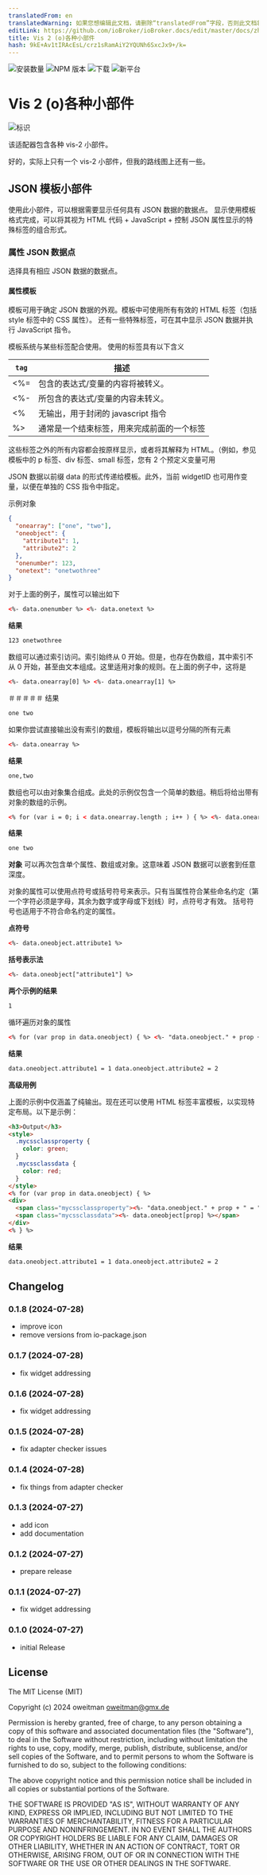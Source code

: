 ```yaml
---
translatedFrom: en
translatedWarning: 如果您想编辑此文档，请删除“translatedFrom”字段，否则此文档将再次自动翻译
editLink: https://github.com/ioBroker/ioBroker.docs/edit/master/docs/zh-cn/adapterref/iobroker.vis-2-widgets-ovarious/README.md
title: Vis 2 (o)各种小部件
hash: 9kE+Av1tIRAcEsL/crz1sRamAiY2YQUNh6SxcJx9+/k=
---
```

![安装数量](http://iobroker.live/badges/vis-2-widgets-ovarious-stable.svg)
![NPM 版本](http://img.shields.io/npm/v/iobroker.vis-2-widgets-ovarious.svg)
![下载](https://img.shields.io/npm/dm/iobroker.vis-2-widgets-ovarious.svg)
![新平台](https://nodei.co/npm/iobroker.vis-2-widgets-ovarious.png?downloads=true)

<!-- markdownlint-禁用 MD036 -->

# Vis 2 (o)各种小部件
![标识](../../../en/adapterref/iobroker.vis-2-widgets-ovarious/admin/vis-2-widgets-ovarious.png)

该适配器包含各种 vis-2 小部件。

好的，实际上只有一个 vis-2 小部件，但我的路线图上还有一些。

## JSON 模板小部件
使用此小部件，可以根据需要显示任何具有 JSON 数据的数据点。
显示使用模板格式完成，可以将其视为 HTML 代码 + JavaScript + 控制 JSON 属性显示的特殊标签的组合形式。

### 属性 JSON 数据点
选择具有相应 JSON 数据的数据点。

#### 属性模板
模板可用于确定 JSON 数据的外观。模板中可使用所有有效的 HTML 标签（包括 style 标签中的 CSS 属性）。
还有一些特殊标签，可在其中显示 JSON 数据并执行 JavaScript 指令。

模板系统与某些标签配合使用。
使用的标签具有以下含义

| `tag` | 描述 |
| ----- | ------------------------------------------------------------------- |
| <%= | 包含的表达式/变量的内容将被转义。|
| <%- | 所包含的表达式/变量的内容未转义。|
| <% | 无输出，用于封闭的 javascript 指令 |
| %> | 通常是一个结束标签，用来完成前面的一个标签 |

这些标签之外的所有内容都会按原样显示，或者将其解释为 HTML。（例如，参见模板中的 p 标签、div 标签、small 标签，您有 2 个预定义变量可用

JSON 数据以前缀 data 的形式传递给模板。此外，当前 widgetID 也可用作变量，以便在单独的 CSS 指令中指定。

示例对象
```json
{
  "onearray": ["one", "two"],
  "oneobject": {
    "attribute1": 1,
    "attribute2": 2
  },
  "onenumber": 123,
  "onetext": "onetwothree"
}
```

对于上面的例子，属性可以输出如下

```html
<%- data.onenumber %> <%- data.onetext %>
```

**结果**

```html
123 onetwothree
```

数组可以通过索引访问。索引始终从 0 开始。但是，也存在伪数组，其中索引不从 0 开始，甚至由文本组成。这里适用对象的规则。在上面的例子中，这将是

```html
<%- data.onearray[0] %> <%- data.onearray[1] %>
```

＃＃＃＃＃ 结果
```html
one two
```

如果你尝试直接输出没有索引的数组，模板将输出以逗号分隔的所有元素

```html
<%- data.onearray %>
```

**结果**

```html
one,two
```

数组也可以由对象集合组成。此处的示例仅包含一个简单的数组。稍后将给出带有对象的数组的示例。

```html
<% for (var i = 0; i < data.onearray.length ; i++ ) { %> <%- data.onearray[i] %> <% } %>
```

**结果**

```html
one two
```

**对象** 可以再次包含单个属性、数组或对象。这意味着 JSON 数据可以嵌套到任意深度。

对象的属性可以使用点符号或括号符号来表示。只有当属性符合某些命名约定（第一个字符必须是字母，其余为数字或字母或下划线）时，点符号才有效。
括号符号也适用于不符合命名约定的属性。

**点符号**

```html
<%- data.oneobject.attribute1 %>
```

**括号表示法**

```html
<%- data.oneobject["attribute1"] %>
```

**两个示例的结果**

```html
1
```

循环遍历对象的属性

```html
<% for (var prop in data.oneobject) { %> <%- "data.oneobject." + prop + " = " + data.oneobject[prop] %> <% } %>
```

**结果**

```html
data.oneobject.attribute1 = 1 data.oneobject.attribute2 = 2
```

**高级用例**

上面的示例中仅涵盖了纯输出。现在还可以使用 HTML 标签丰富模板，以实现特定布局。以下是示例：

```html
<h3>Output</h3>
<style>
  .mycssclassproperty {
    color: green;
  }
  .mycssclassdata {
    color: red;
  }
</style>
<% for (var prop in data.oneobject) { %>
<div>
  <span class="mycssclassproperty"><%- "data.oneobject." + prop + " = " %></span>
  <span class="mycssclassdata"><%- data.oneobject[prop] %></span>
</div>
<% } %>
```

**结果**

```html
data.oneobject.attribute1 = 1 data.oneobject.attribute2 = 2
```

## Changelog

<!--
	Placeholder for next versions:
	### __WORK IN PROGRESS__
-->
### 0.1.8 (2024-07-28)

- improve icon
- remove versions from io-package.json

### 0.1.7 (2024-07-28)

- fix widget addressing

### 0.1.6 (2024-07-28)

- fix widget addressing

### 0.1.5 (2024-07-28)

- fix adapter checker issues

### 0.1.4 (2024-07-28)

- fix things from adapter checker

### 0.1.3 (2024-07-27)

- add icon
- add documentation

### 0.1.2 (2024-07-27)

- prepare release

### 0.1.1 (2024-07-27)

- fix widget addressing

### 0.1.0 (2024-07-27)

- initial Release

## License

The MIT License (MIT)

Copyright (c) 2024 oweitman <oweitman@gmx.de>

Permission is hereby granted, free of charge, to any person obtaining a copy
of this software and associated documentation files (the "Software"), to deal
in the Software without restriction, including without limitation the rights
to use, copy, modify, merge, publish, distribute, sublicense, and/or sell
copies of the Software, and to permit persons to whom the Software is
furnished to do so, subject to the following conditions:

The above copyright notice and this permission notice shall be included in
all copies or substantial portions of the Software.

THE SOFTWARE IS PROVIDED "AS IS", WITHOUT WARRANTY OF ANY KIND, EXPRESS OR
IMPLIED, INCLUDING BUT NOT LIMITED TO THE WARRANTIES OF MERCHANTABILITY,
FITNESS FOR A PARTICULAR PURPOSE AND NONINFRINGEMENT. IN NO EVENT SHALL THE
AUTHORS OR COPYRIGHT HOLDERS BE LIABLE FOR ANY CLAIM, DAMAGES OR OTHER
LIABILITY, WHETHER IN AN ACTION OF CONTRACT, TORT OR OTHERWISE, ARISING FROM,
OUT OF OR IN CONNECTION WITH THE SOFTWARE OR THE USE OR OTHER DEALINGS IN
THE SOFTWARE.